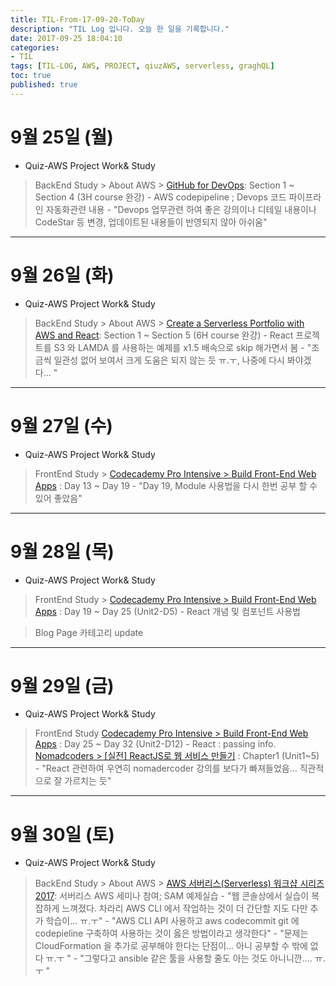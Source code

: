 ```yaml
---
title: TIL-From-17-09-20-ToDay
description: "TIL Log 입니다. 오늘 한 일을 기록합니다."
date: 2017-09-25 18:04:10
categories: 
- TIL
tags: [TIL-LOG, AWS, PROJECT, qiuzAWS, serverless, graghQL]
toc: true
published: true
---
```


# 9월 25일 (월)

- Quiz-AWS Project Work& Study
 > BackEnd Study > About AWS > [GitHub for DevOps](https://acloud.guru/course/github-devops/dashboard): Section 1 ~ Section 4 (3H course 완강)
	- AWS codepipeline ; Devops 코드 파이프라인 자동화관련 내용 
	- "Devops 업무관련 하여 좋은 강의이나 디테일 내용이나 CodeStar 등 변경, 업데이트된 내용들이 반영되지 않아 아쉬움"
	
---
# 9월 26일 (화)

- Quiz-AWS Project Work& Study
 > BackEnd Study > About AWS > [Create a Serverless Portfolio with AWS and React](https://acloud.guru/course/serverless-portfolio-with-react/dashboard): Section 1 ~ Section 5 (6H course 완강)
	- React 프로젝트를 S3 와 LAMDA 를 사용하는 예제를 x1.5 배속으로 skip 해가면서 봄
	- "조금씩 일관성 없어 보여서 크게 도움은 되지 않는 듯 ㅠ.ㅜ, 나중에 다시 봐야겠다... "
---

# 9월 27일 (수)
- Quiz-AWS Project Work& Study
 > FrontEnd Study > [Codecademy Pro Intensive > Build Front-End Web Apps](https://www.codecademy.com/pro/intensive/build-frontend-web-apps-from-scratch?ubv=upgrdsbwa) : Day 13 ~ Day 19
	- "Day 19, Module 사용법을 다시 한번 공부 할 수 있어 좋았음"
	
---
# 9월 28일 (목)
- Quiz-AWS Project Work& Study
 > FrontEnd Study > [Codecademy Pro Intensive > Build Front-End Web Apps](https://www.codecademy.com/pro/intensive/build-frontend-web-apps-from-scratch?ubv=upgrdsbwa) : Day 19 ~ Day 25 (Unit2-D5)
	- React 개념 및 컴포넌트 사용법
	
 > Blog Page 카테고리 update

---
# 9월 29일 (금)
- Quiz-AWS Project Work& Study
 > FrontEnd Study 
 [Codecademy Pro Intensive > Build Front-End Web Apps](https://www.codecademy.com/pro/intensive/build-frontend-web-apps-from-scratch?ubv=upgrdsbwa) : Day 25 ~ Day 32 (Unit2-D12)
	- React : passing info.
 [Nomadcoders > [실전] ReactJS로 웹 서비스 만들기](http://academy.nomadcoders.co/courses/enrolled/216871) : Chapter1 (Unit1~5)
	- "React 관련하여 우연히 nomadercoder 강의를 보다가 빠져들었음... 직관적으로 잘 가르치는 듯"
 
---
# 9월 30일 (토)

- Quiz-AWS Project Work& Study
 > BackEnd Study > About AWS > [AWS 서버리스(Serverless) 워크샵 시리즈 2017](https://onoffmix.com/event/109466): 서버리스 AWS 세미나 참여; SAM 예제실습 
	- "웹 콘솔상에서 실습이 복잡하게 느껴졌다. 차라리 AWS CLI 에서 작업하는 것이 더 간단할 지도 다만 추가 학습이... ㅠ.ㅜ"
	- "AWS CLI API 사용하고 aws codecommit git 에  codepieline 구축하여 사용하는 것이 옳은 방법이라고 생각한다"
	- "문제는 CloudFormation 을 추가로 공부해야 한다는 단점이... 아니 공부할 수 밖에 없다 ㅠ.ㅜ "
	- "그렇다고 ansible 같은 툴을 사용할 줄도 아는 것도 아니니깐.... ㅠ.ㅜ "
















